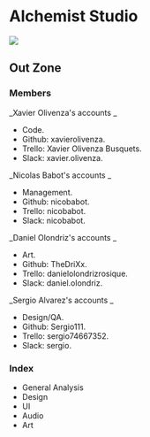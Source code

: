 # Alchemist Studio
![](https://github.com/nicobabot/OutZone_AlchemistStudio/blob/master/OutZoneLogo.jpg?raw=true)

## Out Zone

### **Members**
_Xavier Olivenza's accounts _
* Code.
* Github: xavierolivenza.
* Trello: Xavier Olivenza Busquets.
* Slack: xavier.olivenza.

_Nicolas Babot's accounts _
* Management.
* Github: nicobabot.
* Trello: nicobabot.
* Slack: nicobabot.

_Daniel Olondriz's accounts _
* Art.
* Github: TheDriXx.
* Trello: danielolondrizrosique.
* Slack: daniel.olondriz.

_Sergio Alvarez's accounts _
* Design/QA.
* Github: Sergio111.
* Trello: sergio74667352.
* Slack: sergio.


### Index

* General Analysis
* Design
* UI
* Audio
* Art